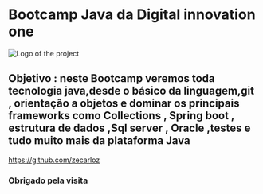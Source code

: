 # Bootcamp Java da Digital innovation one
![Logo of the project](https://icon-library.com/images/java-icon-image/java-icon-image-12.jpg)

## Objetivo : neste Bootcamp veremos toda tecnologia java,desde o básico da linguagem,git , orientação a objetos e dominar os principais frameworks como Collections , Spring boot , estrutura de dados ,Sql server , Oracle ,testes e tudo muito mais da plataforma Java
https://github.com/zecarloz
### Obrigado pela visita  
